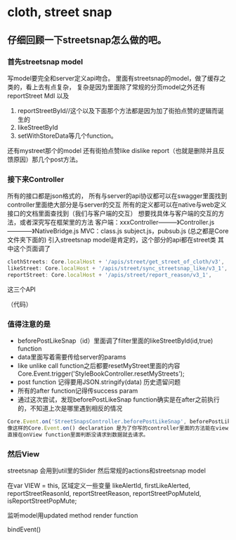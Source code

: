 # cloth, street snap
## 仔细回顾一下streetsnap怎么做的吧。
### 首先streetsnap model
写model要完全和server定义api吻合。
里面有streetsnap的model，做了缓存之类的，看上去有点复杂，
复杂是因为里面除了常规的分页model之外还有 reportStreet Mdl 以及

1. reportStreetById//这个以及下面那个方法都是因为加了街拍点赞的逻辑而诞生的
2. likeStreetById
3. setWithStoreData等几个function。

还有mystreet那个的model
还有街拍点赞like dislike report（也就是删除并且反馈原因）那几个post方法。

### 接下来Controller
所有的接口都是json格式的，
所有与server的api协议都可以在swagger里面找到
controller里面绝大部分是与server的交互
所有的定义都可以在native与web定义接口的文档里面查找到（我们与客户端的交互）
想要找具体与客户端的交互的方法，或者深究写在框架里的方法
客户端：xxxController———》Controller.js————》NativeBridge.js
MVC：class.js  subject.js，pubsub.js  (总之都是Core文件夹下面的)
引入streetsnap model是肯定的，这个部分的api都在street类
其中这个页面调了
```javascript
clothStreets: Core.localHost + '/apis/street/get_street_of_cloth/v3', 
likeStreet: Core.localHost + '/apis/street/sync_streetsnap_like/v3_1', 
reportStreet: Core.localHost + '/apis/street/report_reason/v3_1',
```
这三个API

（代码）
### 值得注意的是
- beforePostLikeSnap（id）里面调了filter里面的likeStreetById(id,true) function
- data里面写着需要传给server的params
- like unlike call function之后都要resetMyStreet里面的内容Core.Event.trigger('StyleBookController.resetMyStreets');
- post function 记得要用JSON.stringify(data)  历史遗留问题
- 所有的after function记得传success param
- 通过这次尝试，发现beforePostLikeSnap function确实是在after之前执行的，不知道上次是哪里遇到相反的情况

```javascript
Core.Event.on('StreetSnapsController.beforePostLikeSnap', beforePostLikeSnap); 
像这样的Core.Event.on() declaration 是为了你写的controller里面的方法能在view里面调 Core.Event.trigger()
直接在onView function里面判断没请求到数据就去请求。
```

### 然后View
streetsnap 会用到util里的Slider
然后常规的actions和streetsnap model

在var VIEW = this, 区域定义一些变量
likeAlertId, firstLikeAlerted, reportStreetReasonId, reportStreetReason, reportStreetPopMuteId, isReportStreetPopMute;

监听model用updated method render function

bindEvent()

